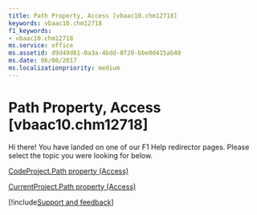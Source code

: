 ```yaml
---
title: Path Property, Access [vbaac10.chm12718]
keywords: vbaac10.chm12718
f1_keywords:
- vbaac10.chm12718
ms.service: office
ms.assetid: d9d49d61-0a3a-4bdd-8f28-bbe0d415ab40
ms.date: 06/08/2017
ms.localizationpriority: medium
---
```



# Path Property, Access [vbaac10.chm12718]

Hi there! You have landed on one of our F1 Help redirector pages. Please select the topic you were looking for below.

[CodeProject.Path property (Access)](https://msdn.microsoft.com/library/3d811cc3-ebb3-3cbc-fc3d-e1ab40ceea27%28Office.15%29.aspx)

[CurrentProject.Path property (Access)](https://msdn.microsoft.com/library/25f28502-b5fc-aafa-9189-eb091907a529%28Office.15%29.aspx)

[!include[Support and feedback](~/includes/feedback-boilerplate.md)]